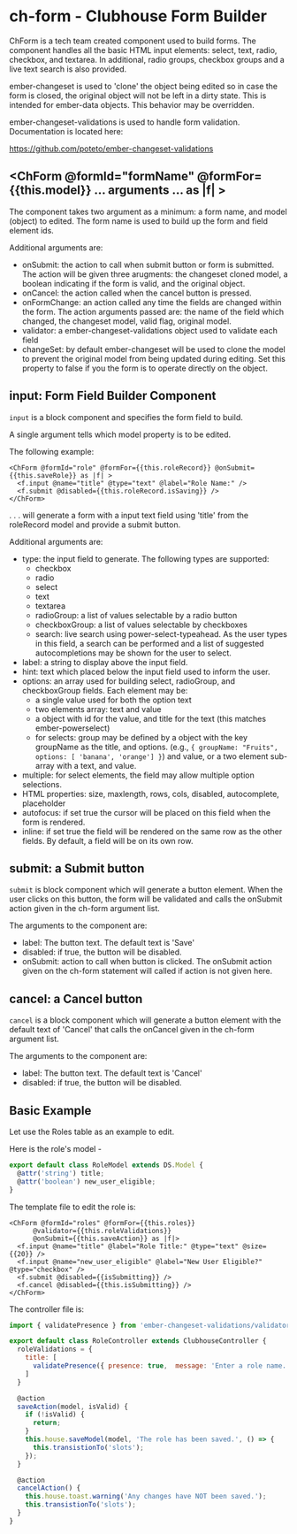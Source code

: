 # ch-form - Clubhouse Form Builder

ChForm is a tech team created component used to build forms. The component
handles all the basic HTML input elements: select, text, radio, checkbox,
and textarea. In additional, radio groups, checkbox groups and a live text
search is also provided.

ember-changeset is used to 'clone' the object being edited so in case the form
is closed, the original object will not be left in a dirty state. This is intended
for ember-data objects. This behavior may be overridden.

ember-changeset-validations is used to handle form validation. Documentation
is located here:

https://github.com/poteto/ember-changeset-validations

## <ChForm @formId="formName" @formFor={{this.model}} ... arguments ... as |f| >
The component takes two argument as a minimum: a form name, and model (object) to edited.
The form name is used to build up the form and field element ids.

Additional arguments are:

* onSubmit: the action to call when submit button or form is submitted.
  The action will be given three arugments: the changeset cloned model, a boolean
  indicating if the form is valid, and the original object.
* onCancel: the action called when the cancel button is pressed.
* onFormChange: an action called any time the fields are changed within the form.
  The action arguments passed are: the name of the field which changed,
  the changeset model, valid flag, original model.
* validator: a ember-changeset-validations object used to validate each field
* changeSet: by default ember-changeset will be used to clone the model to
  prevent the original model from being updated during editing. Set this
  property to false if you the form is to operate directly on the object.


## input: Form Field Builder Component

`input` is a block component and specifies the form field to build.

A single argument tells which model property is to be edited.

The following example:
```htmlbars
<ChForm @formId="role" @formFor={{this.roleRecord}} @onSubmit={{this.saveRole}} as |f| >
  <f.input @name="title" @type="text" @label="Role Name:" />
  <f.submit @disabled={{this.roleRecord.isSaving}} />
</ChForm>
```

. . . will generate a form with a input text field using 'title' from the roleRecord model and provide a submit button.

Additional arguments are:

* type: the input field to generate. The following types are supported:
  - checkbox
  - radio
  - select
  - text
  - textarea
  - radioGroup: a list of values selectable by a radio button
  - checkboxGroup: a list of values selectable by checkboxes
  - search: live search using power-select-typeahead. As the user types in
    this field, a search can be performed and a list of suggested autocompletions
    may be shown for the user to select.
* label: a string to display above the input field.
* hint: text which placed below the input field used to inform the user.
* options: an array used for building select, radioGroup, and checkboxGroup fields.
  Each element may be:
    - a single value used for both the option text
    - two elements array: text and value
    - a object with id for the value, and title for the text (this matches ember-powerselect)
    - for selects: group may be defined by a object with the key groupName as the title, and
      options. (e.g., `{ groupName: "Fruits", options: [ 'banana', 'orange'] }`)
  and value, or a two element sub-array with a text, and value.
* multiple: for select elements, the field may allow multiple option selections.
* HTML properties: size, maxlength, rows, cols, disabled, autocomplete, placeholder
* autofocus: if set true the cursor will be placed on this field when the form is rendered.
* inline: if set true the field will be rendered on the same row as the other fields. By default, a field will be on its own row.

## submit: a Submit button

`submit` is block component which will generate a button element. When the user clicks on this button, the form will be validated and calls the onSubmit action given in the ch-form argument list.

The arguments to the component are:

* label: The button text. The default text is 'Save'
* disabled: if true, the button will be disabled.
* onSubmit: action to call when button is clicked. The onSubmit action given on
  the ch-form statement will called if action is not given here.

## cancel: a Cancel button

`cancel` is a block component which will generate a button element with the default text of 'Cancel' that calls the onCancel given in the ch-form argument list.

The arguments to the component are:

* label: The button text. The default text is 'Cancel'
* disabled: if true, the button will be disabled.

## Basic Example

Let use the Roles table as an example to edit.

Here is the role's model -

```javascript
export default class RoleModel extends DS.Model {
  @attr('string') title;
  @attr('boolean') new_user_eligible;
}
```

The template file to edit the role is:

```htmlbars
<ChForm @formId="roles" @formFor={{this.roles}}
      @validator={{this.roleValidations}}
      @onSubmit={{this.saveAction}} as |f|>
  <f.input @name="title" @label="Role Title:" @type="text" @size={{20}} />
  <f.input @name="new_user_eligible" @label="New User Eligible?" @type="checkbox" />
  <f.submit @disabled={{isSubmitting}} />
  <f.cancel @disabled={{this.isSubmitting}} />
</ChForm>
```

The controller file is:

```javascript
import { validatePresence } from 'ember-changeset-validations/validators';

export default class RoleController extends ClubhouseController {
  roleValidations = {
    title: [
      validatePresence({ presence: true,  message: 'Enter a role name.' }),
    ]
  }

  @action
  saveAction(model, isValid) {
    if (!isValid) {
      return;
    }
    this.house.saveModel(model, 'The role has been saved.', () => {
      this.transistionTo('slots');
    });
  }

  @action
  cancelAction() {
    this.house.toast.warning('Any changes have NOT been saved.');
    this.transistionTo('slots');
  }
}
```
